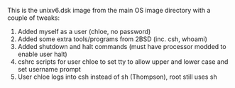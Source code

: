 This is the unixv6.dsk image from the main OS image directory with a couple of tweaks:

1. Added myself as a user (chloe, no password)
2. Added some extra tools/programs from 2BSD (inc. csh, whoami)
3. Added shutdown and halt commands (must have processor modded to enable user halt)
4. cshrc scripts for user chloe to set tty to allow upper and lower case and set username prompt
5. User chloe logs into csh instead of sh (Thompson), root still uses sh